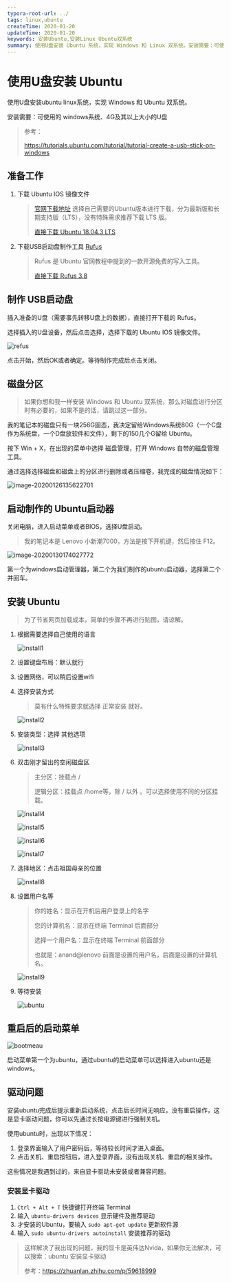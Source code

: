 ```yaml
---
typora-root-url: ../
tags: linux,ubuntu
createTime: 2020-01-20
updateTime: 2020-01-20
keywords: 安装Ubuntu,安装Linux Ubuntu双系统
summary: 使用U盘安装 Ubuntu 系统，实现 Windows 和 Linux 双系统。安装需要：可使用的 windows系统、4G及其以上大小的U盘。
---
```


# 使用U盘安装 Ubuntu

使用U盘安装ubuntu linux系统，实现 Windows 和 Ubuntu 双系统。

安装需要：可使用的 windows系统、4G及其以上大小的U盘

> 参考：
>
> https://tutorials.ubuntu.com/tutorial/tutorial-create-a-usb-stick-on-windows

## 准备工作

1. 下载 Ubuntu IOS 镜像文件

   > [官网下载地址](https://ubuntu.com/download/desktop) 选择自己需要的Ubuntu版本进行下载，分为最新版和长期支持版（LTS），没有特殊需求推荐下载 LTS 版。
   >
   > [直接下载 Ubuntu 18.04.3 LTS](https://ubuntu.com/download/desktop/thank-you?version=18.04.3&architecture=amd64) 

2. 下载USB启动盘制作工具 [Rufus](https://rufus.ie/)

   > Rufus 是 Ubuntu 官网教程中提到的一款开源免费的写入工具。
   >
   > [直接下载 Rufus 3.8](https://github.com/pbatard/rufus/releases/download/v3.8/rufus-3.8.exe)

## 制作 USB启动盘

插入准备的U盘（需要事先转移U盘上的数据），直接打开下载的 Rufus。

选择插入的U盘设备，然后点击选择，选择下载的 Ubuntu IOS 镜像文件。

![refus](/images/linux/1/refus.png)

点击开始，然后OK或者确定。等待制作完成后点击关闭。

## 磁盘分区

> 如果你想和我一样安装 Windows 和 Ubuntu 双系统，那么对磁盘进行分区时有必要的，如果不是的话，请跳过这一部分。

我的笔记本的磁盘只有一块256G固态，我决定留给Windows系统80G（一个C盘作为系统盘，一个D盘放软件和文件），剩下的150几个G留给 Ubuntu。

按下 Win + X，在出现的菜单中选择 磁盘管理，打开 Windows 自带的磁盘管理工具。

通过选择选择磁盘和磁盘上的分区进行删除或者压缩卷，我完成的磁盘情况如下：

![image-20200126135622701](/images/linux/1/diskmgmt.png)

## 启动制作的 Ubuntu启动器

关闭电脑，进入启动菜单或者BIOS，选择U盘启动。

> 我的笔记本是 Lenovo 小新潮7000，方法是按下开机键，然后按住 F12。

![image-20200130174027772](/images/linux/1/bios.png)

第一个为windows启动管理器，第二个为我们制作的ubuntu启动器，选择第二个并回车。

## 安装 Ubuntu

> 为了节省网页加载成本，简单的步骤不再进行贴图，请谅解。

1. 根据需要选择自己使用的语言

   ![install1](/images/linux/1/install1.JPG)

2. 设置键盘布局：默认就行

3. 设置网络，可以稍后设置wifi

4. 选择安装方式

   > 莫有什么特殊要求就选择 正常安装 就好。

   ![install2](/images/linux/1/install2.JPG)

5. 安装类型：选择 其他选项

   ![install3](/images/linux/1/install3.JPG)

6. 双击刚才留出的空闲磁盘区

   > 主分区：挂载点 /
   >
   > 逻辑分区：挂载点 /home等，除 / 以外 。可以选择使用不同的分区挂载。

   ![install4](/images/linux/1/install4.JPG)

   ![install5](/images/linux/1/install5.JPG)

   ![install6](/images/linux/1/install6.JPG)

   ![install7](/images/linux/1/install7.JPG)

7. 选择地区：点击祖国母亲的位置

   ![install8](/images/linux/1/install8.JPG)

8. 设置用户名等

   > 你的姓名：显示在开机后用户登录上的名字
   >
   > 您的计算机名：显示在终端 Terminal 后面部分
   >
   > 选择一个用户名：显示在终端 Terminal 前面部分
   >
   > 也就是：anand@lenovo 前面是设置的用户名，后面是设置的计算机名。

   ![install9](/images/linux/1/install9.JPG)

9. 等待安装

   ![ubuntu](/images/linux/1/ubuntu.JPG)

## 重启后的启动菜单

![bootmeau](/images/linux/1/bootmeau.JPG)

启动菜单第一个为ubuntu，通过ubuntu的启动菜单可以选择进入ubuntu还是windows。

## 驱动问题

安装ubuntu完成后提示重新启动系统，点击后长时间无响应，没有重启操作，这是显卡驱动问题，你可以先通过长按电源键进行强制关机。

使用ubuntu时，出现以下情况：

1. 登录界面输入了用户密码后，等待较长时间才进入桌面。
2. 点击关机、重启按钮后，进入登录界面，没有出现关机、重启的相关操作。

这些情况是我遇到过的，来自显卡驱动未安装或者兼容问题。

### 安装显卡驱动

1. `Ctrl + Alt + T` 快捷键打开终端 Terminal
2. 输入 `ubuntu-drivers devices` 显示硬件及推荐驱动
3. 才安装的Ubuntu，要输入 `sudo apt-get update` 更新软件源
4. 输入 `sudo ubuntu-drivers autoinstall` 安装推荐的驱动

> 这样解决了我出现的问题，我的显卡是英伟达Nvida，如果你无法解决，可以搜索：ubuntu 安装显卡驱动
>
> 参考：https://zhuanlan.zhihu.com/p/59618999

